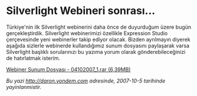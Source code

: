 # Silverlight Webineri sonrası...
Türkiye'nin ilk Silverlight webinerini daha önce de duyurduğum üzere
bugün gerçekleştirdik. Silverlight webinerimizi özellikle Expression
Studio çerçevesinde yeni webinerler takip ediyor olacak. Bizden
ayrılmayın diyerek aşağıda sizlerle webinerde kullandığımız sunum
dosyasını paylaşarak varsa Silverlight başlıklı sorularınızı bu yazıma
yorum olarak gönderebileceğinizi de hatırlatmak isterim.

[Webiner Sunum Dosyası - 04102007\_1.rar
(6,39MB)](media/Silverlight_Webineri_sonrasi/04102007_1.rar)



*Bu yazi http://daron.yondem.com adresinde, 2007-10-5 tarihinde yayinlanmistir.*
